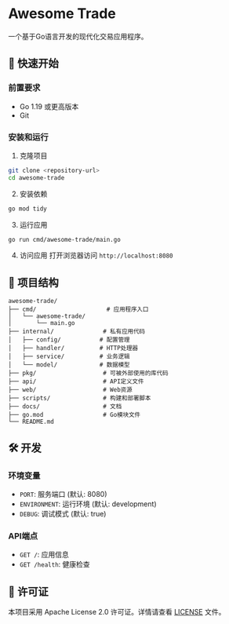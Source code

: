 # Awesome Trade

一个基于Go语言开发的现代化交易应用程序。

## 🚀 快速开始

### 前置要求

- Go 1.19 或更高版本
- Git

### 安装和运行

1. 克隆项目
```bash
git clone <repository-url>
cd awesome-trade
```

2. 安装依赖
```bash
go mod tidy
```

3. 运行应用
```bash
go run cmd/awesome-trade/main.go
```

4. 访问应用
打开浏览器访问 `http://localhost:8080`

## 📁 项目结构

```
awesome-trade/
├── cmd/                    # 应用程序入口
│   └── awesome-trade/
│       └── main.go
├── internal/              # 私有应用代码
│   ├── config/           # 配置管理
│   ├── handler/          # HTTP处理器
│   ├── service/          # 业务逻辑
│   └── model/            # 数据模型
├── pkg/                   # 可被外部使用的库代码
├── api/                   # API定义文件
├── web/                   # Web资源
├── scripts/               # 构建和部署脚本
├── docs/                  # 文档
├── go.mod                 # Go模块文件
└── README.md
```

## 🛠️ 开发

### 环境变量

- `PORT`: 服务端口 (默认: 8080)
- `ENVIRONMENT`: 运行环境 (默认: development)
- `DEBUG`: 调试模式 (默认: true)

### API端点

- `GET /`: 应用信息
- `GET /health`: 健康检查

## 📝 许可证

本项目采用 Apache License 2.0 许可证。详情请查看 [LICENSE](LICENSE) 文件。
